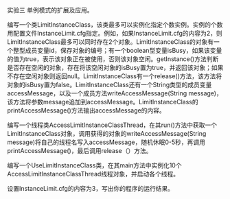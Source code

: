 实验三 单例模式的扩展及应用。

编写一个类LimitInstanceClass，该类最多可以实例化指定个数实例。实例的个数用配置文件InstanceLimit.cfg指定。例如，如果InstanceLimit.cfg的内容为2，则LimitInstanceClass最多可以同时存在2个对象。LimitInstanceClass的对象有一个整型成员变量id，保存对象的编号；有一个boolean型变量isBusy，如果该变量的值为true，表示该对象正在被使用，否则该对象空闲。getInstance()方法判断是否存在空闲的对象，存在将该空闲对象的isBusy置为true，并返回该对象；如果不存在空闲对象则返回null。LimitInstanceClass有一个release()方法，该方法将对象的isBusy置为false。LimitInstanceClass还有一个String类型的成员变量accessMessage，以及一个成员方法writeAccessMessage(String message)，该方法将参数message追加到accessMessage。LimitInstanceClass的printAccessMessage()方法输出accessMessage的内容。

编写一个线程类AccessLimitInstanceClassThread，在其run()方法中获取一个LimitInstanceClass对象，调用获得的对象的writeAccessMessage(String message)将自己的线程名写入accessMessage，随机休眠0-5秒，再调用printAccessMessage()，最后调用release（）方法。

编写一个UseLimitInstanceClass类，在其main方法中实例化10个AccessLimitInstanceClassThread线程对象，并启动各个线程。

设置InstanceLimit.cfg的内容为3，写出你的程序的运行结果。
